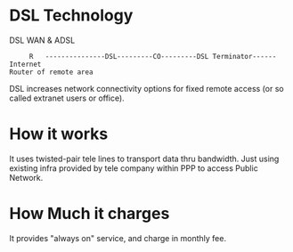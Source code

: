 # DSL Technology
DSL WAN &amp; ADSL






         R   ---------------DSL---------CO---------DSL Terminator------Internet
    Router of remote area

DSL increases network connectivity options for fixed remote access (or so called extranet users or office).

# How it works

It uses twisted-pair tele lines to transport data thru bandwidth. Just using existing infra provided by tele company within PPP to access Public Network.

# How Much it charges

It provides "always on" service, and charge in monthly fee.
